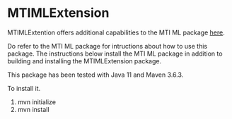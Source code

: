 # MTIMLExtension

MTIMLExtention offers additional capabilities to the MTI ML package [here](https://lhncbc.nlm.nih.gov/ii/tools/MTI_ML.html).

Do refer to the MTI ML package for intructions about how to use this package. The instructions below install the MTI ML package in addition to building and installing the MTIMLExtension package.

This package has been tested with Java 11 and Maven 3.6.3.

To install it.

1. mvn initialize
2. mvn install
